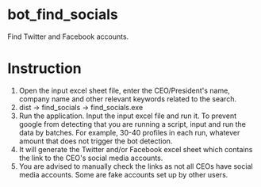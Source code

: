 # bot_find_socials
Find Twitter and Facebook accounts. 

# Instruction

1. Open the input excel sheet file, enter the CEO/President's name, company name and other relevant keywords related to the search. 
2. dist -> find_socials -> find_socials.exe 
3. Run the application. Input the input excel file and run it. To prevent google from detecting that you are running a script, input and run the data by batches. For example, 30-40 profiles in each run, whatever amount that does not trigger the bot detection. 
4. It will generate the Twitter and/or Facebook excel sheet which contains the link to the CEO's social media accounts. 
5. You are advised to manually check the links as not all CEOs have social media accounts. Some are fake accounts set up by other users. 